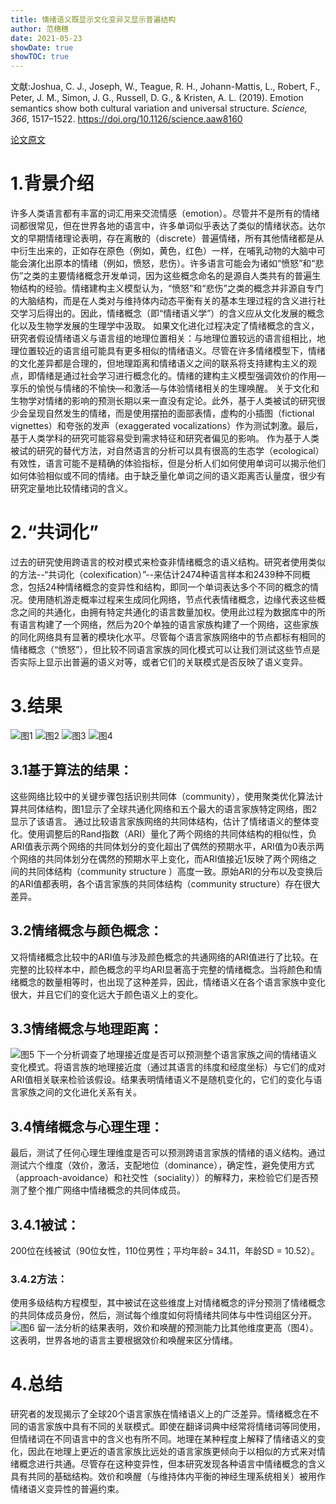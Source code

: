 ```yaml
---
title: 情绪语义既显示文化变异又显示普遍结构
author: 范穗穗
date: 2021-05-23
showDate: true
showTOC: true
---
```

文献:Joshua, C. J., Joseph, W., Teague, R. H., Johann-Mattis, L., Robert, F., Peter, J. M., Simon, J. G., Russell, D. G., & Kristen, A. L. (2019). Emotion semantics show both cultural variation and  universal structure. *Science, 366*, 1517–1522.
https://doi.org/10.1126/science.aaw8160

[论文原文](../Source_Files/2021-05-23-FSS2.Pdf)
# 1.背景介绍
许多人类语言都有丰富的词汇用来交流情感（emotion）。尽管并不是所有的情绪词都很常见，但在世界各地的语言中，许多单词似乎表达了类似的情绪状态。达尔文的早期情绪理论表明，存在离散的（discrete）普遍情绪，所有其他情绪都是从中衍生出来的，正如存在原色（例如，黄色，红色）一样，在哺乳动物的大脑中可能会演化出原本的情绪（例如，愤怒，悲伤）。许多语言可能会为诸如“愤怒”和“悲伤”之类的主要情绪概念开发单词，因为这些概念命名的是源自人类共有的普遍生物结构的经验。情绪建构主义模型认为，“愤怒”和“悲伤”之类的概念并非源自专门的大脑结构，而是在人类对与维持体内动态平衡有关的基本生理过程的含义进行社交学习后得出的。因此，情绪概念（即“情绪语义学”）的含义应从文化发展的概念化以及生物学发展的生理学中汲取。
如果文化进化过程决定了情绪概念的含义，研究者假设情绪语义与语言组的地理位置相关：与地理位置较远的语言组相比，地理位置较近的语言组可能具有更多相似的情绪语义。尽管在许多情绪模型下，情绪的文化差异都是合理的，但地理距离和情绪语义之间的联系将支持建构主义的观点，即情绪是通过社会学习进行概念化的。情绪的建构主义模型强调效价的作用—享乐的愉悦与情绪的不愉快—和激活—与体验情绪相关的生理唤醒。
关于文化和生物学对情绪的影响的预测长期以来一直没有定论。此外，基于人类被试的研究很少会呈现自然发生的情绪，而是使用摆拍的面部表情，虚构的小插图（fictional vignettes）和夸张的发声（exaggerated vocalizations）作为测试刺激。最后，基于人类学科的研究可能容易受到需求特征和研究者偏见的影响。
作为基于人类被试的研究的替代方法，对自然语言的分析可以具有很高的生态学（ecological）有效性，语言可能不是精确的体验指标，但是分析人们如何使用单词可以揭示他们如何体验相似或不同的情绪。由于缺乏量化单词之间的语义距离否认量度，很少有研究定量地比较情绪词的含义。
# 2.“共词化”
过去的研究使用跨语言的校对模式来检查非情绪概念的语义结构。研究者使用类似的方法--“共词化（colexification）”--来估计2474种语言样本和2439种不同概念，包括24种情绪概念的变异性和结构，即同一个单词表达多个不同的概念的情况。使用随机游走概率过程来生成同化网络，节点代表情绪概念，边缘代表这些概念之间的共通化，由拥有特定共通化的语言数量加权。使用此过程为数据库中的所有语言构建了一个网络，然后为20个单独的语言家族构建了一个网络，这些家族的同化网络具有显著的模块化水平。尽管每个语言家族网络中的节点都标有相同的情绪概念（“愤怒”），但比较不同语言家族的同化模式可以让我们测试这些节点是否实际上显示出普遍的语义对等，或者它们的关联模式是否反映了语义变异。
# 3.结果
![图1](../Supporting_Information/2021-05-23-FSS2-Fig1.png)
![图2](../Supporting_Information/2021-05-23-FSS2-Fig2.png)
![图3](../Supporting_Information/2021-05-23-FSS2-Fig3.png)
![图4](../Supporting_Information/2021-05-23-FSS2-Fig4.png)
## 3.1基于算法的结果：
这些网络比较中的关键步骤包括识别共同体（community），使用聚类优化算法计算共同体结构，图1显示了全球共通化网络和五个最大的语言家族特定网络，图2显示了该语言。
通过比较语言家族网络的共同体结构，估计了情绪语义的整体变化。使用调整后的Rand指数（ARI）量化了两个网络的共同体结构的相似性，负ARI值表示两个网络的共同体划分的变化超出了偶然的预期水平，ARI值为0表示两个网络的共同体划分在偶然的预期水平上变化，而ARI值接近1反映了两个网络之间的共同体结构（community structure ）高度一致。原始ARI的分布以及变换后的ARI值都表明，各个语言家族的共同体结构（community structure）存在很大差异。
## 3.2情绪概念与颜色概念：
又将情绪概念比较中的ARI值与涉及颜色概念的共通网络的ARI值进行了比较。在完整的比较样本中，颜色概念的平均ARI显著高于完整的情绪概念。当将颜色和情绪概念的数量相等时，也出现了这种差异，因此，情绪语义在各个语言家族中变化很大，并且它们的变化远大于颜色语义上的变化。
## 3.3情绪概念与地理距离：
![图5](../Supporting_Information/2021-05-23-FSS2-Fig5.png)
下一个分析调查了地理接近度是否可以预测整个语言家族之间的情绪语义变化模式。将语言族的地理接近度（通过其语言的纬度和经度坐标）与它们的成对ARI值相关联来检验该假设。结果表明情绪语义不是随机变化的，它们的变化与语言家族之间的文化进化关系有关。
## 3.4情绪概念与心理生理：
最后，测试了任何心理生理维度是否可以预测跨语言家族的情绪的语义结构。通过测试六个维度（效价，激活，支配地位（dominance），确定性，避免使用方式（approach-avoidance）和社交性（sociality））的解释力，来检验它们是否预测了整个推广网络中情绪概念的共同体成员。
## 3.4.1被试：
200位在线被试（90位女性，110位男性；平均年龄= 34.11，年龄SD = 10.52）。
### 3.4.2方法：
使用多级结构方程模型，其中被试在这些维度上对情绪概念的评分预测了情绪概念的共同体成员身份，然后，测试每个维度如何将情绪共同体与中性词组区分开。
![图6](../Supporting_Information/2021-05-23-FSS2-Fig6.png)
留一法分析的结果表明，效价和唤醒的预测能力比其他维度更高（图4）。这表明，世界各地的语言主要根据效价和唤醒来区分情绪。
# 4.总结
研究者的发现揭示了全球20个语言家族在情绪语义上的广泛差异。情绪概念在不同的语言家族中具有不同的关联模式。即使在翻译词典中经常将情绪词等同使用，但情绪词在不同语言中的含义也有所不同。地理在某种程度上解释了情绪语义的变化，因此在地理上更近的语言家族比远处的语言家族更倾向于以相似的方式来对情绪概念进行共通。尽管存在这种变异性，但本研究发现各种语言中情绪概念的含义具有共同的基础结构。效价和唤醒（与维持体内平衡的神经生理系统相关）被用作情绪语义变异性的普遍约束。
